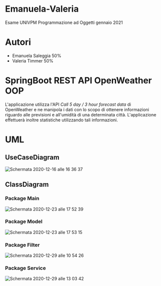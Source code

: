 # Emanuela-Valeria
Esame UNIVPM Programmazione ad Oggetti gennaio 2021

# Autori 
- Emanuela Saleggia 50%
- Valeria Timmer 50%

# SpringBoot REST API OpenWeather OOP
 L'applicazione utilizza l'API *Call 5 day / 3 hour forecast data* di OpenWeather
 e ne manipola i dati con lo scopo di ottenere informazioni riguardo alle previsioni
 e all'umidità di una determinata città. L'applicazione effettuerà inoltre statistiche
 utilizzando tali informazioni. 

# UML

## UseCaseDiagram
![Schermata 2020-12-16 alle 16 36 37](https://user-images.githubusercontent.com/75066505/102387556-cfface00-3fd0-11eb-830d-dce24ca7ded2.png)

## ClassDiagram

### Package Main
![Schermata 2020-12-23 alle 17 52 39](https://user-images.githubusercontent.com/75066505/103020235-57ec5500-4548-11eb-8c4c-8a45fec021eb.png)

### Package Model
![Schermata 2020-12-23 alle 17 53 15](https://user-images.githubusercontent.com/75066505/103020437-ab5ea300-4548-11eb-9f12-024db0a67abb.png)

### Package Filter
![Schermata 2020-12-29 alle 10 54 26](https://user-images.githubusercontent.com/75066505/103275387-5ac1cc80-49c4-11eb-91cf-b7978c957094.png)

### Package Service
![Schermata 2020-12-29 alle 13 03 42](https://user-images.githubusercontent.com/75066505/103282543-6ae2a780-49d6-11eb-87aa-2652c1d23b5e.png)

